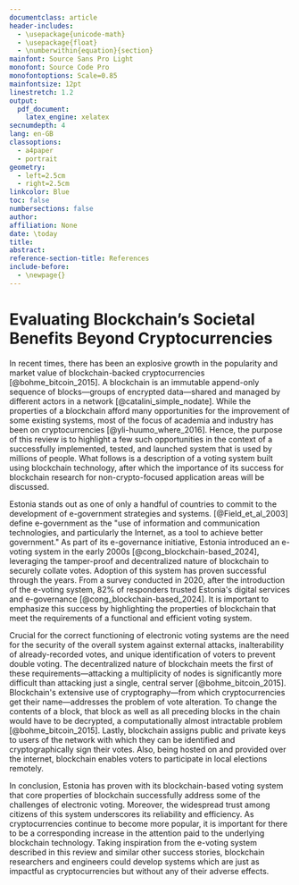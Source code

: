 ```yaml
---
documentclass: article
header-includes:
  - \usepackage{unicode-math}
  - \usepackage{float}
  - \numberwithin{equation}{section}
mainfont: Source Sans Pro Light
monofont: Source Code Pro
monofontoptions: Scale=0.85
mainfontsize: 12pt
linestretch: 1.2
output:
  pdf_document:
    latex_engine: xelatex
secnumdepth: 4
lang: en-GB
classoptions:
  - a4paper
  - portrait
geometry:
  - left=2.5cm
  - right=2.5cm
linkcolor: Blue
toc: false
numbersections: false
author: 
affiliation: None
date: \today
title:
abstract: 
reference-section-title: References
include-before:
  - \newpage{}
---
```


# Evaluating Blockchain’s Societal Benefits Beyond Cryptocurrencies

In recent times, there has been an explosive growth in the popularity and market value of blockchain-backed cryptocurrencies [@bohme_bitcoin_2015]. A blockchain is an immutable append-only sequence of blocks—groups of encrypted data—shared and managed by different actors in a network [@catalini_simple_nodate]. While the properties of a blockchain afford many opportunities for the improvement of some existing systems, most of the focus of academia and industry has been on cryptocurrencies [@yli-huumo_where_2016]. Hence, the purpose of this review is to highlight a few such opportunities in the context of a successfully implemented, tested, and launched system that is used by millions of people. What follows is a description of a voting system built using blockchain technology, after which the importance of its success for blockchain research for non-crypto-focused application areas will be discussed.

Estonia stands out as one of only a handful of countries to commit to the development of e-government strategies and systems. [@Field_et_al_2003] define e-government as the "use of information and communication technologies, and particularly the Internet, as a tool to achieve better government." As part of its e-governance initiative, Estonia introduced an e-voting system in the early 2000s [@cong_blockchain-based_2024], leveraging the tamper-proof and decentralized nature of blockchain to securely collate votes. Adoption of this system has proven successful through the years. From a survey conducted in 2020, after the introduction of the e-voting system, 82% of responders trusted Estonia's digital services and e-governance [@cong_blockchain-based_2024]. It is important to emphasize this success by highlighting the properties of blockchain that meet the requirements of a functional and efficient voting system.

Crucial for the correct functioning of electronic voting systems are the need for the security of the overall system against external attacks, inalterability of already-recorded votes, and unique identification of voters to prevent double voting. The decentralized nature of blockchain meets the first of these requirements—attacking a multiplicity of nodes is significantly more difficult than attacking just a single, central server [@bohme_bitcoin_2015]. Blockchain's extensive use of cryptography—from which cryptocurrencies get their name—addresses the problem of vote alteration. To change the contents of a block, that block as well as all preceding blocks in the chain would have to be decrypted, a computationally almost intractable problem [@bohme_bitcoin_2015]. Lastly, blockchain assigns public and private keys to users of the network with which they can be identified and cryptographically sign their votes. Also, being hosted on and provided over the internet, blockchain enables voters to participate in local elections remotely.

In conclusion, Estonia has proven with its blockchain-based voting system that core properties of blockchain successfully address some of the challenges of electronic voting. Moreover, the widespread trust among citizens of this system underscores its reliability and efficiency. As cryptocurrencies continue to become more popular, it is important for there to be a corresponding increase in the attention paid to the underlying blockchain technology. Taking inspiration from the e-voting system described in this review and similar other success stories, blockchain researchers and engineers could develop systems which are just as impactful as cryptocurrencies but without any of their adverse effects.